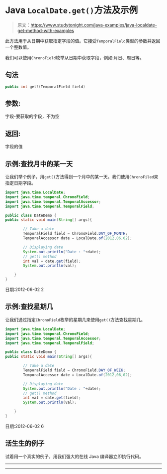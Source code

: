 # Java `LocalDate.get()`方法及示例

> 原文：<https://www.studytonight.com/java-examples/java-localdate-get-method-with-examples>

此方法用于从日期中获取指定字段的值。它接受`TemporalField`类型的参数并返回一个整数值。

我们可以使用`ChronoField`枚举从日期中获取字段，例如:月日、周日等。

## 句法

```java
public int get?(TemporalField field)
```

## 参数:

字段-要获取的字段，不为空

## 返回:

字段的值

## 示例:查找月中的某一天

让我们举个例子，用`get()`方法得到一个月中的某一天。我们使用`ChronoFiled`来指定日期字段。

```java
import java.time.LocalDate;
import java.time.temporal.ChronoField;
import java.time.temporal.TemporalAccessor;
import java.time.temporal.TemporalField;

public class DateDemo {
public static void main(String[] args){  

		// Take a date
	    TemporalField field = ChronoField.DAY_OF_MONTH;
	    TemporalAccessor date = LocalDate.of(2012,06,02);

		// Displaying date
		System.out.println("Date : "+date);
		// get() method
		int val = date.get(field);
		System.out.println(val);

	}
}
```

日期:2012-06-02
2

## 示例:查找星期几

让我们通过指定`ChronoField`枚举的星期几来使用`get()`方法查找星期几。

```java
import java.time.LocalDate;
import java.time.temporal.ChronoField;
import java.time.temporal.TemporalAccessor;
import java.time.temporal.TemporalField;

public class DateDemo {
public static void main(String[] args){  

		// Take a date
	    TemporalField field = ChronoField.DAY_OF_WEEK;
	    TemporalAccessor date = LocalDate.of(2012,06,02);

		// Displaying date
		System.out.println("Date : "+date);
		// get() method
		int val = date.get(field);
		System.out.println(val);

	}
}
```

日期:2012-06-02
6

## 活生生的例子

试着用一个真实的例子，用我们强大的在线 Java 编译器立即执行代码。

* * *

* * *